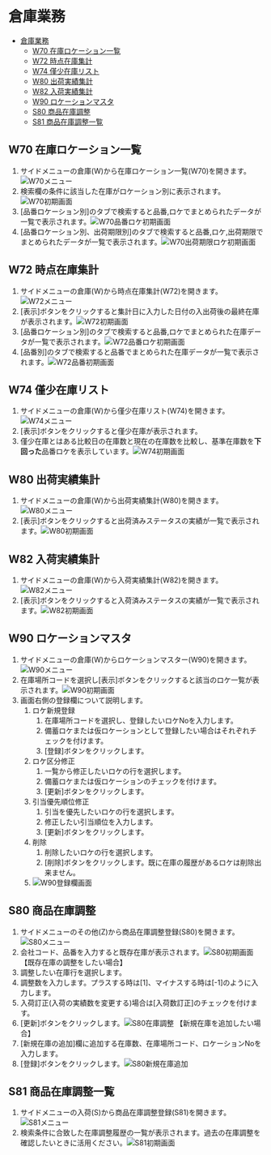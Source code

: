 # 倉庫業務
- [倉庫業務](#倉庫業務)
  - [W70 在庫ロケーション一覧](#w70-在庫ロケーション一覧)
  - [W72 時点在庫集計](#w72-時点在庫集計)
  - [W74 僅少在庫リスト](#w74-僅少在庫リスト)
  - [W80 出荷実績集計](#w80-出荷実績集計)
  - [W82 入荷実績集計](#w82-入荷実績集計)
  - [W90 ロケーションマスタ](#w90-ロケーションマスタ)
  - [S80 商品在庫調整](#s80-商品在庫調整)
  - [S81 商品在庫調整一覧](#s81-商品在庫調整一覧)
## W70 在庫ロケーション一覧
1. サイドメニューの倉庫(W)から在庫ロケーション一覧(W70)を開きます。![W70メニュー](/img/Warehouse/W70_Menu.png)
2. 検索欄の条件に該当した在庫がロケーション別に表示されます。![W70初期画面](/img/Warehouse/W70_Default.png)
3. [品番ロケーション別]のタブで検索すると品番,ロケでまとめられたデータが一覧で表示されます。![W70品番ロケ初期画面](/img/Warehouse/W70_Default_ItemLoca.png)
4. [品番ロケーション別、出荷期限別]のタブで検索すると品番,ロケ,出荷期限でまとめられたデータが一覧で表示されます。![W70出荷期限ロケ初期画面](/img/Warehouse/W70_Default_DateShippingDeadline.png)

## W72 時点在庫集計
1. サイドメニューの倉庫(W)から時点在庫集計(W72)を開きます。![W72メニュー](/img/Warehouse/W72_Menu.png)
2. [表示]ボタンをクリックすると集計日に入力した日付の入出荷後の最終在庫が表示されます。![W72初期画面](img/Warehouse/W72_Default.png)
3. [品番ロケーション別]のタブで検索すると品番,ロケでまとめられた在庫データが一覧で表示されます。![W72品番ロケ初期画面](/img/Warehouse/W72_ItemLoca.png)
4. [品番別]のタブで検索すると品番でまとめられた在庫データが一覧で表示されます。![W72品番初期画面](/img/Warehouse/W72_SKU.png)

## W74 僅少在庫リスト
1. サイドメニューの倉庫(W)から僅少在庫リスト(W74)を開きます。![W74メニュー](/img/Warehouse/W74_Menu.png)
2. [表示]ボタンをクリックすると僅少在庫が表示されます。
3. 僅少在庫とはある比較日の在庫数と現在の在庫数を比較し、基準在庫数を**下回った**品番ロケを表示しています。![W74初期画面](img/Warehouse/W74_Default.png)

## W80 出荷実績集計
1. サイドメニューの倉庫(W)から出荷実績集計(W80)を開きます。![W80メニュー](/img/Warehouse/W80_Menu.png)
2. [表示]ボタンをクリックすると出荷済みステータスの実績が一覧で表示されます。![W80初期画面](/img/Warehouse/W80_Default.png)

## W82 入荷実績集計
1. サイドメニューの倉庫(W)から入荷実績集計(W82)を開きます。![W82メニュー](/img/Warehouse/W82_Menu.png)
2. [表示]ボタンをクリックすると入荷済みステータスの実績が一覧で表示されます。![W82初期画面](/img/Warehouse/W82_Default.png)

## W90 ロケーションマスタ
1. サイドメニューの倉庫(W)からロケーションマスター(W90)を開きます。![W90メニュー](/img/Warehouse/W90_Menu.png)
2. 在庫場所コードを選択し[表示]ボタンをクリックすると該当のロケ一覧が表示されます。![W90初期画面](/img/Warehouse/W90_Default.png)
3. 画面右側の登録欄について説明します。
   1. ロケ新規登録
      1. 在庫場所コードを選択し、登録したいロケNoを入力します。
      2. 備蓄ロケまたは仮ロケーションとして登録したい場合はそれぞれチェックを付けます。
      3. [登録]ボタンをクリックします。
   2. ロケ区分修正
      1. 一覧から修正したいロケの行を選択します。
      2. 備蓄ロケまたは仮ロケーションのチェックを付けます。
      3. [更新]ボタンをクリックします。
   3. 引当優先順位修正
      1. 引当を優先したいロケの行を選択します。
      2. 修正したい引当順位を入力します。
      3. [更新]ボタンをクリックします。
   4. 削除
      1. 削除したいロケの行を選択します。
      2. [削除]ボタンをクリックします。既に在庫の履歴があるロケは削除出来ません。
   5. ![W90登録欄画面](/img/Warehouse/W90_InsertField.png)

## S80 商品在庫調整
1. サイドメニューのその他(Z)から商品在庫調整登録(S80)を開きます。![S80メニュー](/img/Warehouse/S80_Menu.png)
2. 会社コード、品番を入力すると既存在庫が表示されます。![S80初期画面](/img/Warehouse/S80_Default.png)
【既存在庫の調整をしたい場合】
3. 調整したい在庫行を選択します。
4. 調整数を入力します。プラスする時は[1]、マイナスする時は[-1]のように入力します。
5. 入荷訂正(入荷の実績数を変更する)場合は[入荷数訂正]のチェックを付けます。
6. [更新]ボタンをクリックします。![S80在庫調整](/img/Warehouse/S80_StockMnt.png)
【新規在庫を追加したい場合】
7. [新規在庫の追加]欄に追加する在庫数、在庫場所コード、ロケーションNoを入力します。
8. [登録]ボタンをクリックします。![S80新規在庫追加](/img/Warehouse/S80_StockMake.png)

## S81 商品在庫調整一覧
1.  サイドメニューの入荷(S)から商品在庫調整登録(S81)を開きます。![S81メニュー](/img/Warehouse/S81_Menu.png)
2. 検索条件に合致した在庫調整履歴の一覧が表示されます。過去の在庫調整を確認したいときに活用ください。![S81初期画面](/img/Warehouse/S81_Default.png)
